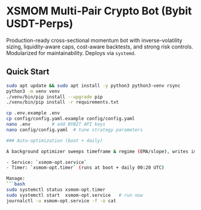 # XSMOM Multi-Pair Crypto Bot (Bybit USDT-Perps)
<!-- v1.1.0 – 2025-08-21 -->

Production-ready cross-sectional momentum bot with inverse-volatility sizing, liquidity-aware caps, cost-aware backtests, and strong risk controls. Modularized for maintainability. Deploys via `systemd`.

## Quick Start

```bash
sudo apt update && sudo apt install -y python3 python3-venv rsync
python3 -m venv venv
./venv/bin/pip install --upgrade pip
./venv/bin/pip install -r requirements.txt

cp .env.example .env
cp config/config.yaml.example config/config.yaml
nano .env        # add BYBIT API keys
nano config/config.yaml  # tune strategy parameters

### Auto-optimization (boot + daily)

A background optimizer sweeps timeframe & regime (EMA/slope), writes improvements to `config/config.yaml`, and restarts the bot.

- Service: `xsmom-opt.service`
- Timer: `xsmom-opt.timer` (runs at boot + daily 00:20 UTC)

Manage:
```bash
sudo systemctl status xsmom-opt.timer
sudo systemctl start  xsmom-opt.service   # run now
journalctl -u xsmom-opt.service -f -o cat
